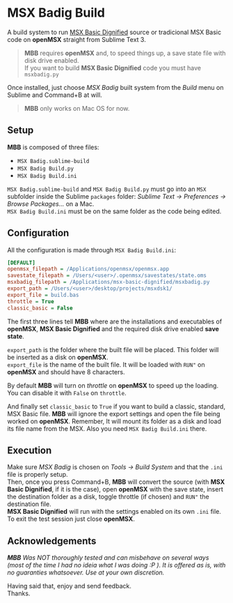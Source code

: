 # MSX Badig Build  

A build system to run [MSX Basic Dignified](https://github.com/farique1/msx-basic-dignified) source or tradicional MSX Basic code on **openMSX** straight from Sublime Text 3.  

>**MBB** requires **openMSX** and, to speed things up, a save state file with disk drive enabled.  
>If you want to build **MSX Basic Dignified** code you must have `msxbadig.py`  

Once installed, just choose *MSX Badig* built system from the *Build* menu on Sublime and Command+B at will.  

>**MBB** only works on Mac OS for now.  

## Setup  

**MBB** is composed of three files:  
- `MSX Badig.sublime-build`  
- `MSX Badig Build.py`  
- `MSX Badig Build.ini`  

`MSX Badig.sublime-build` and `MSX Badig Build.py` must go into an `MSX` subfolder inside the Sublime `packages` folder: *Sublime Text -> Preferences -> Browse Packages...* on a Mac.  
`MSX Badig Build.ini` must be on the same folder as the code being edited.    

## Configuration  

All the configuration is made through `MSX Badig Build.ini`:  

```ini
[DEFAULT]
openmsx_filepath = /Applications/openmsx/openmsx.app
savestate_filepath = /Users/<user>/.openmsx/savestates/state.oms
msxbadig_filepath = /Applications/msx-basic-dignified/msxbadig.py
export_path = /Users/<user>/desktop/projects/msxdsk1/
export_file = build.bas
throttle = True
classic_basic = False
```

The first three lines tell **MBB** where are the installations and executables of **openMSX**, **MSX Basic Dignified** and the required disk drive enabled **save state**.   

`export_path` is the folder where the built file will be placed. This folder will be inserted as a disk on **openMSX**.  
`export_file` is the name of the built file. It will be loaded with `RUN"` on **openMSX** and should have 8 characters.  

By default **MBB** will turn on *throttle* on **openMSX** to speed up the loading. You can disable it with `False` on `throttle`.  

And finally set `classic_basic` to `True` if you want to build a classic, standard, MSX Basic file. **MBB** will ignore the export settings and open the file being worked on **openMSX**. Remember, It will mount its folder as a disk and load its file name from the MSX. Also you need `MSX Badig Build.ini` there.  

## Execution  

Make sure *MSX Badig* is chosen on *Tools -> Build System* and that the `.ini` file is properly setup.  
Then, once you press Command+B, **MBB** will convert the source (with **MSX Basic Dignified**, if it is the case), open **openMSX** with the save state, insert the destination folder as a disk, toggle throttle (if chosen) and `RUN"` the destination file.  
**MSX Basic Dignified** will run with the settings enabled on its own `.ini` file.  
To exit the test session just close **openMSX**.  


## Acknowledgements  

***MBB** Was NOT thoroughly tested and can misbehave on several ways (most of the time I had no ideia what I was doing :P ). It is offered as is, with no guaranties whatsoever. Use at your own discretion.*  

Having said that, enjoy and send feedback.  
Thanks.  
